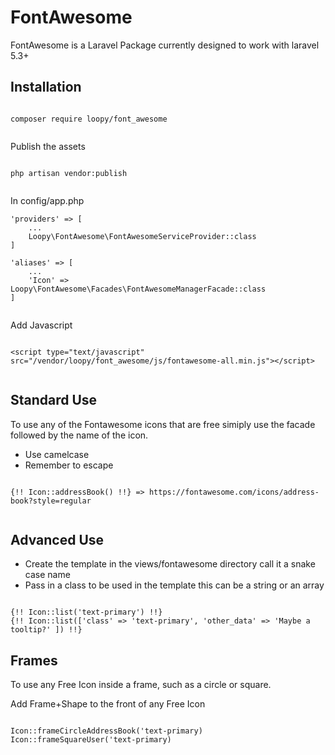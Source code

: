 # FontAwesome

FontAwesome is a Laravel Package currently designed to work with laravel 5.3+

## Installation

```

composer require loopy/font_awesome


```

Publish the assets

```

php artisan vendor:publish


```

In config/app.php

```
'providers' => [
    ...
    Loopy\FontAwesome\FontAwesomeServiceProvider::class
]

'aliases' => [
    ...
    'Icon' => Loopy\FontAwesome\Facades\FontAwesomeManagerFacade::class
]


```

Add Javascript

```

<script type="text/javascript" src="/vendor/loopy/font_awesome/js/fontawesome-all.min.js"></script>


```

## Standard Use


To use any of the Fontawesome icons that are free simiply use the facade followed by the name of the icon.
- Use camelcase
- Remember to escape

```

{!! Icon::addressBook() !!} => https://fontawesome.com/icons/address-book?style=regular


```

## Advanced Use

- Create the template in the views/fontawesome directory call it a snake case name
- Pass in a class to be used in the template this can be a string or an array

```

{!! Icon::list('text-primary') !!}
{!! Icon::list(['class' => 'text-primary', 'other_data' => 'Maybe a tooltip?' ]) !!}

```

## Frames

To use any Free Icon inside a frame, such as a circle or square.

Add Frame+Shape to the front of any Free Icon

```

Icon::frameCircleAddressBook('text-primary)
Icon::frameSquareUser('text-primary)


```
